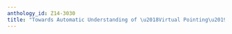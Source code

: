 ```yaml
---
anthology_id: Z14-3030
title: "Towards Automatic Understanding of \u2018Virtual Pointing\u2019 in Interaction"
---
```


